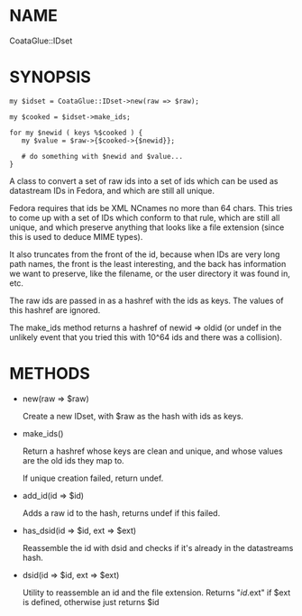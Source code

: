 # NAME

CoataGlue::IDset

# SYNOPSIS

    my $idset = CoataGlue::IDset->new(raw => $raw);

    my $cooked = $idset->make_ids;

    for my $newid ( keys %$cooked ) {
       my $value = $raw->{$cooked->{$newid}};
       
       # do something with $newid and $value...
    }



A class to convert a set of raw ids into a set of ids which can be
used as datastream IDs in Fedora, and which are still all unique.

Fedora requires that ids be XML NCnames no more than 64 chars.  This
tries to come up with a set of IDs which conform to that rule, which
are still all unique, and which preserve anything that looks like a 
file extension (since this is used to deduce MIME types).

It also truncates from the front of the id, because when IDs are very
long path names, the front is the least interesting, and the back has
information we want to preserve, like the filename, or the user
directory it was found in, etc.

The raw ids are passed in as a hashref with the ids as keys.  The values
of this hashref are ignored.

The make\_ids method returns a hashref of newid => oldid (or undef in
the unlikely event that you tried this with 10^64 ids and there was a
collision).





# METHODS

- new(raw => $raw)

    Create a new IDset, with $raw as the hash with ids as keys.

- make\_ids()

    Return a hashref whose keys are clean and unique, and whose values are
    the old ids they map to.

    If unique creation failed, return undef.

- add\_id(id => $id)

    Adds a raw id to the hash, returns undef if this failed.

- has\_dsid(id => $id, ext => $ext)

    Reassemble the id with dsid and checks if it's already in 
    the datastreams hash.

- dsid(id => $id, ext => $ext)

    Utility to reassemble an id and the file extension. Returns
    "$id.$ext" if $ext is defined, otherwise just returns $id
